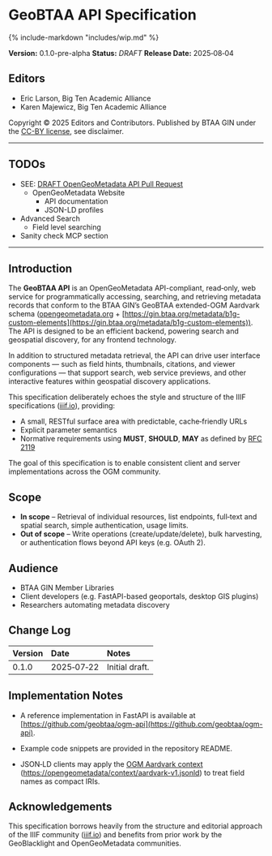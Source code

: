 # GeoBTAA API Specification

{% include-markdown "includes/wip.md" %}

**Version:** 0.1.0-pre-alpha   **Status:** *DRAFT*   **Release Date:** 2025‑08‑04

## Editors

* Eric Larson, Big Ten Academic Alliance  
* Karen Majewicz, Big Ten Academic Alliance  

Copyright © 2025 Editors and Contributors. Published by BTAA GIN under the [CC-BY license](https://creativecommons.org/licenses/by/4.0/), see disclaimer.

---

## TODOs

* SEE: [DRAFT OpenGeoMetadata API Pull Request](https://github.com/OpenGeoMetadata/opengeometadata.github.io/pull/114)  
  * OpenGeoMetadata Website  
    * API documentation  
    * JSON-LD profiles  
* Advanced Search  
  * Field level searching  
* Sanity check MCP section

---

## Introduction

The **GeoBTAA API** is an OpenGeoMetadata API-compliant, read‑only, web service for programmatically accessing, searching, and retrieving metadata records that conform to the BTAA GIN’s GeoBTAA extended-OGM Aardvark schema ([opengeometadata.org](http://opengeometadata.org) \+ [https://gin.btaa.org/metadata/b1g-custom-elements](https://gin.btaa.org/metadata/b1g-custom-elements)). The API is designed to be an efficient backend, powering search and geospatial discovery, for any frontend technology. 

In addition to structured metadata retrieval, the API can drive user interface components — such as field hints, thumbnails, citations, and viewer configurations — that support search, web service previews, and other interactive features within geospatial discovery applications.

This specification deliberately echoes the style and structure of the IIIF specifications ([iiif.io](https://iiif.io/api/image/3.0/?utm_source=chatgpt.com)), providing:

* A small, RESTful surface area with predictable, cache‑friendly URLs  
* Explicit parameter semantics  
* Normative requirements using **MUST**, **SHOULD**, **MAY** as defined by [RFC 2119](https://www.rfc-editor.org/rfc/rfc2119)

The goal of this specification is to enable consistent client and server implementations across the OGM community.

## Scope

* **In scope** – Retrieval of individual resources, list endpoints, full‑text and spatial search, simple authentication, usage limits.  
* **Out of scope** – Write operations (create/update/delete), bulk harvesting, or authentication flows beyond API keys (e.g. OAuth 2).

## Audience

* BTAA GIN Member Libraries  
* Client developers (e.g. FastAPI-based geoportals, desktop GIS plugins)  
* Researchers automating metadata discovery

## Change Log

| Version | Date | Notes |
| :---- | :---- | :---- |
| 0.1.0 | 2025‑07‑22 | Initial draft. |

## Implementation Notes

* A reference implementation in FastAPI is available at [https://github.com/geobtaa/ogm-api](https://github.com/geobtaa/ogm-api).

* Example code snippets are provided in the repository README.

* JSON‑LD clients may apply the [OGM Aardvark context](https://opengeometadata/context/aardvark-v1.jsonld) ([https://opengeometadata/context/aardvark-v1.jsonld](https://opengeometadata/context/aardvark-v1.jsonld)) to treat field names as compact IRIs.

## Acknowledgements

This specification borrows heavily from the structure and editorial approach of the IIIF community ([iiif.io](https://iiif.io/api/image/3.0/?utm_source=chatgpt.com)) and benefits from prior work by the GeoBlacklight and OpenGeoMetadata communities.